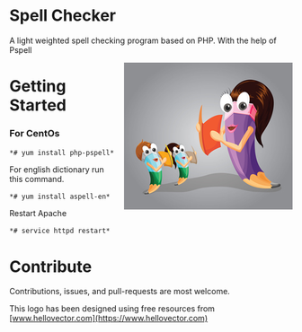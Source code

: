 # Spell Checker
A light weighted spell checking program based on PHP. With the help of Pspell

<img align="right" style="padding:0 0 1em 1em" src="spell.jpg" alt="Spell Checker Logo" />

# Getting Started
### For CentOs

    *# yum install php-pspell*

For english dictionary run this command.

    *# yum install aspell-en*

Restart Apache

    *# service httpd restart*


# Contribute
Contributions, issues, and pull-requests are most welcome.

This logo has been designed using free resources from [www.hellovector.com](https://www.hellovector.com)
